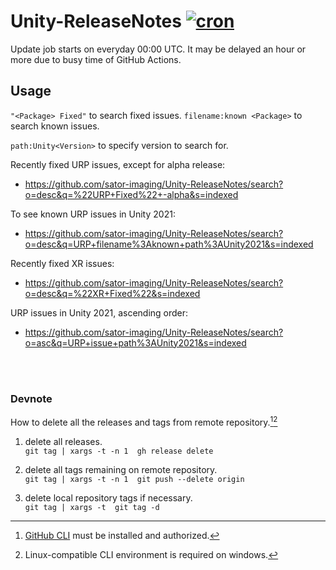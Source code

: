 # Unity-ReleaseNotes  [![cron](https://github.com/sator-imaging/Unity-ReleaseNotes/actions/workflows/cron.yml/badge.svg)](https://github.com/sator-imaging/Unity-ReleaseNotes/actions/workflows/cron.yml)

Update job starts on everyday 00:00 UTC. It may be delayed an hour or more due to busy time of GitHub Actions.



## Usage

`"<Package> Fixed"` to search fixed issues.
`filename:known <Package>` to search known issues.

`path:Unity<Version>` to specify version to search for.


Recently fixed URP issues, except for alpha release:
- https://github.com/sator-imaging/Unity-ReleaseNotes/search?o=desc&q=%22URP+Fixed%22+-alpha&s=indexed

To see known URP issues in Unity 2021:
- https://github.com/sator-imaging/Unity-ReleaseNotes/search?o=desc&q=URP+filename%3Aknown+path%3AUnity2021&s=indexed

Recently fixed XR issues:
- https://github.com/sator-imaging/Unity-ReleaseNotes/search?o=desc&q=%22XR+Fixed%22&s=indexed

URP issues in Unity 2021, ascending order:
- https://github.com/sator-imaging/Unity-ReleaseNotes/search?o=asc&q=URP+issue+path%3AUnity2021&s=indexed




&nbsp;  
&nbsp;  


### Devnote

How to delete all the releases and tags from remote repository.[^1][^2]

[^1]: [GitHub CLI](https://cli.github.com/) must be installed and authorized.
[^2]: Linux-compatible CLI environment is required on windows.


1. delete all releases.  
   `git tag | xargs -t -n 1  gh release delete`

2. delete all tags remaining on remote repository.  
   `git tag | xargs -t -n 1  git push --delete origin`

3. delete local repository tags if necessary.  
   `git tag | xargs -t  git tag -d`
